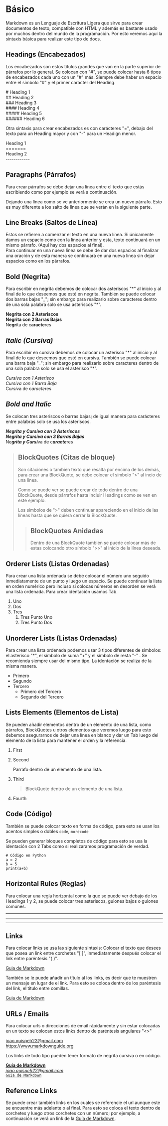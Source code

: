 # Básico

Markdown es un Lenguaje de Escritura Ligera que sirve para crear documentos de texto, compatible con HTML y además es bastante usado por muchos dentro del mundo de la programación. Por esto veremos aquí la sintaxis básica para realizar este tipo de docs.

[Comentarios con dos corchetes, dos puntos y un "#"]: #

## Headings (Encabezados)

Los encabezados son estos títulos grandes que van en la parte superior de párrafos por lo general. Se colocan con "#", se puede colocar hasta 6 tipos de encabezados cada uno con un "#" más. Siempre debe haber un espacio entre el símbolo "#" y el primer carácter del Heading.  

\# Heading 1  
\## Heading 2  
\### Heading 3  
\#### Heading 4  
\##### Heading 5  
\###### Heading 6  

Otra sintaxis para crear encabezados es con carácteres "=", debajo del texto para un Heading mayor y con "-" para un Headign menor.

Heading 1  
\=======  
Heading 2  
\------------

## Paragraphs (Párrafos)

Para crear párrafos se debe dejar una línea entre el texto que estás escribiendo como por ejemplo se verá a continuación.

Dejando una línea como se ve anteriormente se crea un nuevo párrafo. Esto es muy diferente a los salto de línea que se verán en la siguiente parte.

## Line Breaks (Saltos de Línea)

Estos se refieren a comenzar el texto en una nueva línea.
Si únicamente damos un espacio como con la línea anterior y esta, texto continuará en un mismo párrafo. (Aquí hay dos espacios al final).  
Para continuar en una nueva línea se debe de dar dos espacios al finalizar una oración y de esta manera se continuará en una nueva línea sin dejar espacios como en los párrafos.

## **Bold (Negrita)**

Para escribir en negrita debemos de colocar dos asteriscos "\*" al inicio y al final de lo que deseemos que esté en negrita. También se puede colocar dos barras bajas "_"; sin embargo para realizarlo sobre caracteres dentro de una sola palabra solo se usa asteriscos "\*".

**Negrita con 2 Asteriscos**  
__Negrita con 2 Barras Bajas__  
N**egr**ita de c**aracte**res 

## *Italic (Cursiva)*

Para escribir en cursiva debemos de colocar un asterisco "\*" al inicio y al final de lo que deseemos que esté en cursiva. También se puede colocar una barra baja "_"; sin embargo para realizarlo sobre caracteres dentro de una sola palabra solo se usa el asterisco "*".

*Cursiva con 1 Asterisco*  
_Cursiva con 1 Barra Baja_  
Cu*rsi*va de c*aracte*res 

## ***Bold and Italic***

Se colocan tres asteriscos o barras bajas; de igual manera para carácteres entre palabras solo se usa los asteriscos.

***Negrita y Cursiva con 3 Asteriscos***  
___Negrita y Cursiva con 3 Barras Bajas___  
Ne***grita y Cursi***va de c***aracte***res

> ## BlockQuotes (Citas de bloque)
> Son citaciones o tambien texto que resalta por encima de los demás, para crear una BlockQuote, se debe colocar el símbolo ">" al incio de una línea.
>
> Como se puede ver se puede crear de todo dentro de una BlockQuote, desde párrafos hasta incluir Headings como se ven en este ejemplo.
>
> Los símbolos de ">" deben continuar apareciendo en el inicio de las líneas hasta que se quiera cerrar la BlockQuote.
>
> >## BlockQuotes Anidadas
> >
> >Dentro de una BlockQuote también se puede colocar más de estas colocando otro símbolo ">>" al inicio de la línea deseada.
> > 
>

## Orderer Lists (Listas Ordenadas)

Para crear una lista ordenada se debe colocar el número uno seguido inmediatamente de un punto y luego un espacio. Se puede continuar la lista en orden numérico pero incluso si colocas números en desorden se verá una lista ordenada. Para crear identación usamos Tab.

1. Uno
2. Dos
9. Tres  
   1.  Tres Punto Uno
   2.  Tres Punto Dos

## Unorderer Lists (Listas Ordenadas)

Para crear una lista ordenada podemos usar 3 tipos diferentes de símbolos: el asterisco "*", el símbolo de suma "+" y el símbolo de resta "-" . Se recomienda siempre usar del mismo tipo. La identación se realiza de la misma manera.

* Primero
* Segundo
* Tercero
  + Primero del Tercero
  + Segundo del Tercero

## Lists Elements (Elementos de Lista)

Se pueden añadir elementos dentro de un elemento de una lista, como párrafos, BlockQuotes u otros elementos que veremos luego para esto debemos asegurarnos de dejar una línea en blanco y dar un Tab luego del elemento de la lista para mantener el orden y la referencia.

1. First
2. Second

    Parrafo dentro de un elemento de una lista.

3. Third

    > BlockQuote dentro de un elemento de una lista.

4. Fourth

## Code (Código)

También se puede colocar texto en forma de código, para esto se usan los acentos simples o dobles `code`, ``morecode``

Se pueden generar bloques completos de código para esto se usa la identación con 2 Tabs como si realizaramos programación de verdad.

    # Código en Python
    a = 2   
    b = 5
    print(a+b)

## Horizontal Rules (Reglas)

Para colocar una regla horizontal como la que se puede ver debajo de los Headings 1 y 2, se puede colocar tres asteriscos, guiones bajos o guiones comunes.

***
---
___

## Links

Para colocar links se usa las siguiente sintaxis: Colocar el texto que desees que posea un link entre corchetes "[ ]", inmediatamente después colocar el link entre paréntesis "( )".

[Guia de Markdown](https://www.markdownguide.org/)

También se le puede añadir un título al los links, es decir que te muestren un mensaje en lugar de el link. Para esto se coloca dentro de los paréntesis del link, el título entre comillas.

[Guia de Markdown](https://www.markdownguide.org/ "Esto te llevará a la gúia de Markdown")


## URLs / Emails

Para colocar urls o direcciones de email rápidamente y sin estar colocadas en un texto se colocan estos links dentro de paréntesis angulares "<>"

<joao.quispeh22@gmail.com>  
<https://www.markdownguide.org> 

Los links de todo tipo pueden tener formato de negrita cursiva o en código.

**[Guia de Markdown](https://www.markdownguide.org/)**  
*<joao.quispeh22@gmail.com>*  
[`Guia de Markdown`](https://www.markdownguide.org/)

## Reference Links

Se puede crear también links en los cuales se referencie el url aunque este se encuentre más adelante o al final. Para esto se coloca el texto dentro de corchetes y luego otros corchetes con un número; por ejemplo, a continuación se verá un link de la [Guía de Markdown][1].

[1]: https://www.markdownguide.org "Esto te llevará a la gúia de Markdown"
